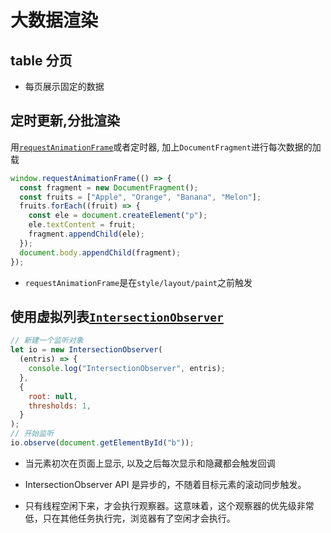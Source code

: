 # 大数据渲染

## table 分页

- 每页展示固定的数据

## 定时更新,分批渲染

用[`requestAnimationFrame`](https://zhuanlan.zhihu.com/p/64917985?from_voters_page=true)或者定时器, 加上`DocumentFragment`进行每次数据的加载

```js
window.requestAnimationFrame(() => {
  const fragment = new DocumentFragment();
  const fruits = ["Apple", "Orange", "Banana", "Melon"];
  fruits.forEach((fruit) => {
    const ele = document.createElement("p");
    ele.textContent = fruit;
    fragment.appendChild(ele);
  });
  document.body.appendChild(fragment);
});
```

- `requestAnimationFrame`是在`style/layout/paint`之前触发

## 使用虚拟列表[`IntersectionObserver`](http://www.ruanyifeng.com/blog/2016/11/intersectionobserver_api.html)

```js
// 新建一个监听对象
let io = new IntersectionObserver(
  (entris) => {
    console.log("IntersectionObserver", entris);
  },
  {
    root: null,
    thresholds: 1,
  }
);
// 开始监听
io.observe(document.getElementById("b"));
```

- 当元素初次在页面上显示, 以及之后每次显示和隐藏都会触发回调

- IntersectionObserver API 是异步的，不随着目标元素的滚动同步触发。

- 只有线程空闲下来，才会执行观察器。这意味着，这个观察器的优先级非常低，只在其他任务执行完，浏览器有了空闲才会执行。
